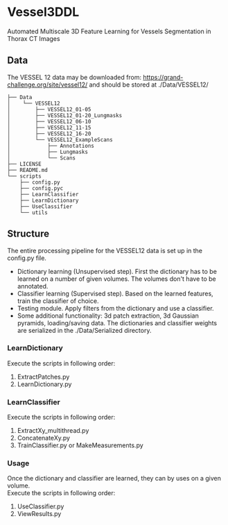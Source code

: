 # Vessel3DDL

Automated Multiscale 3D Feature Learning for Vessels Segmentation in Thorax CT Images

## Data

The VESSEL 12 data may be downloaded from: https://grand-challenge.org/site/vessel12/
and should be stored at ./Data/VESSEL12/
```
├── Data
│    └── VESSEL12
│        ├── VESSEL12_01-05
│        ├── VESSEL12_01-20_Lungmasks
│        ├── VESSEL12_06-10
│        ├── VESSEL12_11-15
│        ├── VESSEL12_16-20
│        └── VESSEL12_ExampleScans
│            ├── Annotations
│            ├── Lungmasks
│            └── Scans
├── LICENSE
├── README.md
└── scripts
    ├── config.py
    ├── config.pyc
    ├── LearnClassifier
    ├── LearnDictionary
    ├── UseClassifier
    └── utils
```
## Structure
The entire processing pipeline for the VESSEL12 data is set up in the config.py file.
* Dictionary learning (Unsupervised step). First the dictionary has to be learned on a number of given volumes. The volumes don't have to be annotated. 
* Classifier learning (Supervised step). Based on the learned features, train the classifier of choice.
* Testing module. Apply filters from the dictionary and use a classifier.
* Some additional functionality: 3d patch extraction, 3d Gaussian pyramids, loading/saving data.
The dictionaries and classifier weights are serialized in the ./Data/Serialized directory.

### LearnDictionary
Execute the scripts in following order: <br />
1. ExtractPatches.py <br />
2. LearnDictionary.py <br />
### LearnClassifier
Execute the scripts in following order: <br />
1. ExtractXy_multithread.py <br />
2. ConcatenateXy.py <br />
3. TrainClassifier.py or MakeMeasurements.py <br />
### Usage
Once the dictionary and classifier are learned, they can by uses on a given volume. <br />
Execute the scripts in following order: <br />
1. UseClassifier.py <br />
2. ViewResults.py <br />
